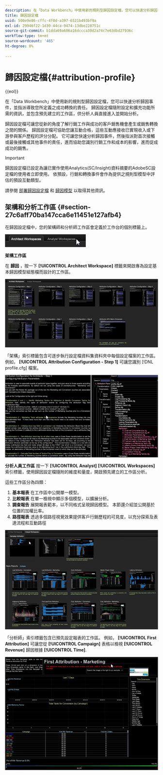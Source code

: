 ```yaml
---
description: 在「Data Workbench」中使用新的規則型歸因設定檔，您可以快速分析歸因事件，並指派導致您所定義之成功轉換的責任。 歸因設定檔隨附設定和擴充功能所需的資訊，並包含預先建立的工作區，供分析人員直接進入並開始分析。
title: 歸因設定檔
uuid: 500e9e86-cffc-4f0d-a397-6521b493bf9a
exl-id: 29946f22-1d39-44ca-9474-13dbe228751c
source-git-commit: b1dda69a606a16dccca30d2a74c7e63dbd27936c
workflow-type: tm+mt
source-wordcount: '465'
ht-degree: 0%

---
```


# 歸因設定檔{#attribution-profile}

{{eol}}

在「Data Workbench」中使用新的規則型歸因設定檔，您可以快速分析歸因事件，並指派導致您所定義之成功轉換的責任。 歸因設定檔隨附設定和擴充功能所需的資訊，並包含預先建立的工作區，供分析人員直接進入並開始分析。

歸因設定檔可讓您從新的角度了解行銷工作與成功的客戶銷售機會產生或銷售轉換之間的關係。 歸因設定檔可協助您讓互動合格，這些互動應接收已實現收入或下游參與客戶歷程的評分分配。 它可讓您快速分析歸因事件，然後指派對首次接觸或最後接觸或其他事件的責任，進而協助您識別行銷工作和成本的影響，進而促成成功的銷售。

<!-- <a id="section_648A288E4CA84D579884BC161085C4D5"></a> -->

>[!IMPORTANT]
>
>歸因設定檔已設定為讓已實作使用Analytics(SC/Insight)資料摘要的AdobeSC設定檔的使用者立即使用。 依預設，行銷和轉換事件會作為提供之規則型模型中評估的預設互動類型。

請參閱 [部署歸因設定檔](../../../../home/c-get-started/c-attribution-profiles/c-rules-attrib/c-attrib-profile-deploy.md#concept-fbcb5800cd6a40cc901e61f3882988c0) 和 [歸因模型](../../../../home/c-get-started/c-attribution-profiles/c-rules-attrib/c-attrib-models.md#concept-e209c7e86a5c4008ad6d78fdf4ea032d) 以取得其他資訊。

## 架構和分析工作區 {#section-27c6aff70ba147cca6e11451e127afb4}

在歸因設定檔中，您的架構師和分析師工作區會定義於工作台的個別標籤上。

![](assets/attribution_profile_tabs.png)

**架構工作區**

在 **歸因** ，按一下 **[!UICONTROL Architect Workspace]** 標籤來開啟專為設定基本歸因模型組態檔而設計的工作區。

![](assets/attribution_profile_arch.png)

「架構」索引標籤包含可逐步執行設定檔資料集資料夾中每個設定檔案的工作區。 例如， **[!UICONTROL Attribution Configuration - Step 1]** 可讓您識別 [!DNL profile.cfg] 檔案。

![](assets/attribution_profile_arch_step1.png)

**分析人員工作區** 按一下 **[!UICONTROL Analyst]** **[!UICONTROL Workspaces]** 索引標籤，使用歸因設定檔隨附的維度和量度，開啟預先建立的工作區分析。

這些工作區分為四類：

1. **基本報表** 在工作區中公開單一模型。
1. **比較報表** 在單一檢視中顯示多個模型，以擴展分析。
1. **調查報告** 展開報表範本，以不同格式呈現歸因模型。 本節還介紹並公開基於位置的加權比率。
1. **路徑報表** 透過多個路徑視覺效果提供客戶行銷歷程的可見度，以充分探索及表達流程和互動路徑

![](assets/attribution_profile_analyst.png)

「分析師」索引標籤包含已預先設定報表的工作區。 例如， **[!UICONTROL First Attribution]** 可讓您從 **[!UICONTROL Campaign]** 表格以檢視 **[!UICONTROL Revenue]** 歸因根據 **[!UICONTROL Time]**.

![](assets/attribution_profile_analyst_step1.png)

